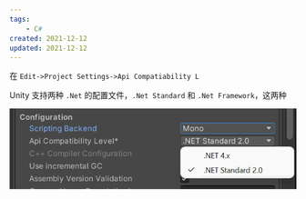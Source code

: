 ```yaml
---
tags:
    - C#
created: 2021-12-12
updated: 2021-12-12
---
```


在 `Edit->Project Settings->Api Compatiability L`

Unity  支持两种 `.Net` 的配置文件，`.Net Standard` 和 `.Net Framework`，这两种


![](assets/Unity-Scripting%20Architecture-.Net%20Profile%20Support/image-20211212232835295.png)

